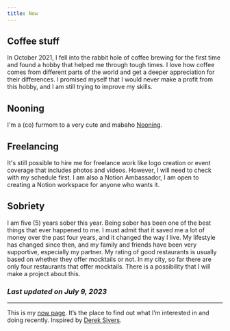 ```yaml
---
title: Now
---
```


## Coffee stuff

In October 2021, I fell into the rabbit hole of coffee brewing for the first time and found a hobby that helped me through tough times. I love how coffee comes from different parts of the world and get a deeper appreciation for their differences. I promised myself that I would never make a profit from this hobby, and I am still trying to improve my skills.

## Nooning

I'm a (co) furmom to a very cute and mabaho [Nooning](https://www.instagram.com/toodingstagram/).

## Freelancing

It's still possible to hire me for freelance work like logo creation or event coverage that includes photos and videos. However, I will need to check with my schedule first. I am also a Notion Ambassador, I am open to creating a Notion workspace for anyone who wants it.

## Sobriety

I am five (5) years sober this year. Being sober has been one of the best things that ever happened to me. I must admit that it saved me a lot of money over the past four years, and it changed the way I live. My lifestyle has changed since then, and my family and friends have been very supportive, especially my partner. My rating of good restaurants is usually based on whether they offer mocktails or not. In my city, so far there are only four restaurants that offer mocktails. There is a possibility that I will make a project about this.



### *Last updated on July 9, 2023*

<hr>

This is my [now page](https://nownownow.com/about). It’s the place to find out what I’m interested in and doing recently. Inspired by [Derek Sivers](https://sive.rs/now).